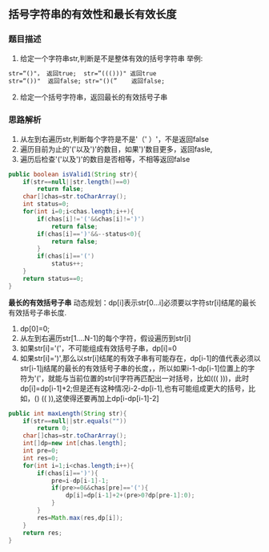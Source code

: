 ## 括号字符串的有效性和最长有效长度
### 题目描述
1. 给定一个字符串str,判断是不是整体有效的括号字符串
举例:
```html
str=“()"， 返回true;  str=”((()))" 返回true
str=“())"  返回false; str="()(”    返回false;
```
2. 给定一个括号字符串，返回最长的有效括号子串

### 思路解析
1. 从左到右遍历str,判断每个字符是不是'（' ）'，不是返回false
2. 遍历目前为止的'('以及')'的数目，如果')’数目更多，返回fasle,
3. 遍历后检查'('以及')'的数目是否相等，不相等返回false

```java
public boolean isValid1(String str){
    if(str==null||str.length()==0)
        return false;
    char[]chas=str.toCharArray();
    int status=0;
    for(int i=0;i<chas.length;i++){
        if(chas[i]!='('&&chas[i]!=')')
            return false;
        if(chas[i]==')'&&--status<0){
            return false;
        }
        if(chas[i]=='(')
            status++;
    }
    return status==0;
}
```

**最长的有效括号子串**
动态规划：dp[i]表示str[0...i]必须要以字符str[i]结尾的最长有效括号子串长度.
1. dp[0]=0;
2. 从左到右遍历str[1....N-1]的每个字符，假设遍历到str[i]
3. 如果str[i]='('，不可能组成有效括号子串，dp[i]=0
4. 如果str[i]=')',那么以str[i]结尾的有效子串有可能存在，dp[i-1]的值代表必须以str[i-1]j结尾的最长的有效括号子串的长度，，所以如果i-1-dp[i-1]位置上的字符为'('，就能与当前位置的str[i]字符再匹配出一对括号，比如(((  )))，此时dp[i]=dp[i-1]+2;但是还有这种情况i-2-dp[i-1],也有可能组成更大的括号，比如，()  ((  )),这使得还要再加上dp[i-dp[i-1]-2]

```java
public int maxLength(String str){
    if(str==null||str.equals(""))
        return 0;
    char[]chas=str.toCharArray();
    int[]dp=new int[chas.length];
    int pre=0;
    int res=0;
    for(int i=1;i<chas.length;i++){
        if(chas[i]==')'){
            pre=i-dp[i-1]-1;
            if(pre>=0&&chas[pre]=='('){
                dp[i]=dp[i-1]+2+(pre>0?dp[pre-1]:0);
            }
        }
        res=Math.max(res,dp[i]);
    }
    return res;
}
```

